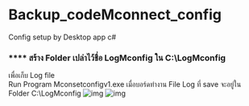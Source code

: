 # Backup_codeMconnect_config
Config setup by Desktop app c# 
 
 ### **** สร้าง Folder เปล่าไว้ชื่อ LogMconfig ใน C:\LogMconfig
 เพื่อเก็บ Log file  
 Run Program Mconsetconfigv1.exe เมื่อบอร์ดทำงาน  File Log ที่ save จะอยู่ใน Folder C:\LogMconfig 
 ![img](https://iotfmx.com/imgtest/Logtarget_130720.png)
 ![img](https://iotfmx.com/imgtest/Mconf.png)
 
